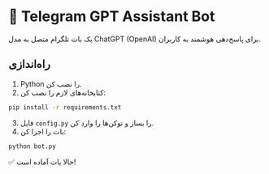 # 🤖 Telegram GPT Assistant Bot

یک بات تلگرام متصل به مدل ChatGPT (OpenAI) برای پاسخ‌دهی هوشمند به کاربران.

## راه‌اندازی

1. Python را نصب کن.
2. کتابخانه‌های لازم را نصب کن:

```bash
pip install -r requirements.txt
```

3. فایل `config.py` را بساز و توکن‌ها را وارد کن.
4. بات را اجرا کن:

```bash
python bot.py
```

✅ حالا بات آماده است!